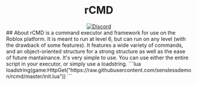 <h1 align="center">rCMD</h1>
<div align="center">
	<a href="https://discord.gg/FYYET36">
		<img src="https://img.shields.io/badge/discord-server-blue.svg" alt="Discord" />
	</a>
</div>
## About
rCMD is a command executor and framework for use on the Roblox platform. It is meant to run at level 6, but can run on any level (with the drawback of some features). It features a wide variety of commands, and an object-oriented structure for a strong structure as well as the ease of future mantainance.
It's very simple to use. You can use either the entire script in your executor, or simply use a loadstring.
```lua
loadstring(game:HttpGet("https://raw.githubusercontent.com/senslessdemon/rcmd/master/init.lua"))
```

